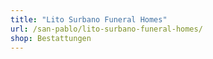 ```yaml
---
title: "Lito Surbano Funeral Homes"
url: /san-pablo/lito-surbano-funeral-homes/
shop: Bestattungen
---
```

